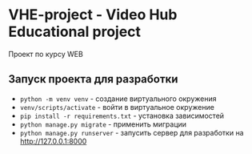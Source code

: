 # VHE-project - Video Hub Educational project

Проект по курсу WEB

## Запуск проекта для разработки
- `python -m venv venv` - создание виртуального окружения
- `venv/scripts/activate` - войти в виртуальное окружение
- `pip install -r requirements.txt` - установка зависимостей
- `python manage.py migrate` - применить миграции
- `python manage.py runserver` - запусить сервер для разработки на http://127.0.0.1:8000

